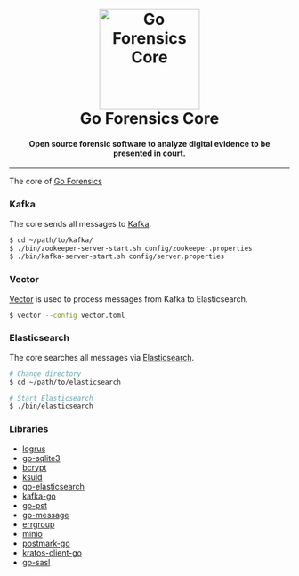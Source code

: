 <h1 align="center">
  <br>
  <a href="https://github.com/mooijtech/goforensics-core"><img src="https://i.imgur.com/kd7fwOf.png" alt="Go Forensics Core" width="180"></a>
  <br>
  Go Forensics Core
  <br>
</h1>

<h4 align="center">Open source forensic software to analyze digital evidence to be presented in court.</h4>

---

The core of [Go Forensics](https://www.goforensics.io/)

### Kafka

The core sends all messages to [Kafka](https://kafka.apache.org/).

```bash
$ cd ~/path/to/kafka/
$ ./bin/zookeeper-server-start.sh config/zookeeper.properties
$ ./bin/kafka-server-start.sh config/server.properties
```

### Vector

[Vector](https://vector.dev/) is used to process messages from Kafka to Elasticsearch.

```bash
$ vector --config vector.toml
```

### Elasticsearch

The core searches all messages via [Elasticsearch](https://www.elastic.co/elasticsearch/).

```bash
# Change directory
$ cd ~/path/to/elasticsearch

# Start Elasticsearch
$ ./bin/elasticsearch
```

### Libraries

- [logrus](https://github.com/sirupsen/logrus)
- [go-sqlite3](https://github.com/mattn/go-sqlite3)
- [bcrypt](https://pkg.go.dev/golang.org/x/crypto/bcrypt)
- [ksuid](https://github.com/segmentio/ksuid)
- [go-elasticsearch](https://github.com/elastic/go-elasticsearch)
- [kafka-go](https://github.com/segmentio/kafka-go)
- [go-pst](https://github.com/mooijtech/go-pst)
- [go-message](https://github.com/emersion/go-message)
- [errgroup](https://pkg.go.dev/golang.org/x/sync/errgroup)
- [minio](https://github.com/minio/minio-go)
- [postmark-go](https://github.com/mattevans/postmark-go)
- [kratos-client-go](https://github.com/ory/kratos-client-go)
- [go-sasl](https://github.com/emersion/go-sasl)